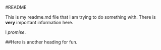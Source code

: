 #README

This is my readme.md file that I am trying to do something with.  There is **very** important information here.

I *promise*.

##Here is another heading for fun.